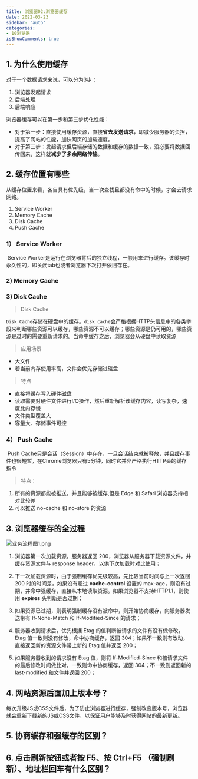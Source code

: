 ```yaml
---
title: 浏览器02:浏览器缓存 
date: 2022-03-23
sidebar: 'auto'
categories:
- 10浏览器
isShowComments: true
---
```




## 1. 为什么使用缓存

对于一个数据请求来说，可以分为3步：

1. 浏览器发起请求
2. 后端处理
3. 后端响应

浏览器缓存可以在第一步和第三步优化性能：

- 对于第一步：直接使用缓存资源，直接**省去发送请求**，即减少服务器的负担，提高了网站的性能，加快网页的加载速度。
- 对于第三步：发起请求但后端存储的数据和缓存的数据一致，没必要将数据回传回来，这样就**减少了多余网络传输**。



## 2. 缓存位置有哪些

从缓存位置来看，各自具有优先级，当一次查找且都没有命中的时候，才会去请求网络。

1. Service Worker
2. Memory Cache
3. Disk Cache
4. Push Cache

### 1） Service Worker

​	Service Worker是运行在浏览器背后的独立线程，一般用来进行缓存。该缓存时永久性的，即关闭tab也或者浏览器下次打开依旧存在。

### 2) Memory Cache



### 3) Disk Cache

> Disk Cache

​	`Disk Cache`存储在硬盘中的缓存。`disk cache`会严格根据HTTP头信息中的各类字段来判断哪些资源可以缓存，哪些资源不可以缓存；哪些资源是仍可用的，哪些资源是过时的需要重新请求的。当命中缓存之后，浏览器会从硬盘中读取资源

> 应用场景

- 大文件
- 若当前内存使用率高，文件会优先存储进磁盘

> 特点

- 直接将缓存写入硬件磁盘
- 读取需要对硬件文件进行I/O操作，然后重新解析该缓存内容，读写复杂，速度比内存慢
- 文件类型覆盖大
- 容量大、存储事件可控



### 4） Push Cache

​	Push Cache只是会话（Session）中存在，一旦会话结束就被释放，并且缓存事件也很短暂，在Chrome浏览器只有5分钟，同时它并非严格执行HTTP头的缓存指令

> 特点：

1. 所有的资源都能被推送，并且能够被缓存,但是 Edge 和 Safari 浏览器支持相对比较差
2. 可以推送 no-cache 和 no-store 的资源 



## 3. 浏览器缓存的全过程

![业务流程图1.png](https://gitee.com/ljcdzh/my_pic/raw/master/img/202203231044451.webp)

1. 浏览器第一次加载资源，服务器返回 200，浏览器从服务器下载资源文件，并缓存资源文件与 response header，以供下次加载时对比使用；

2. 下一次加载资源时，由于强制缓存优先级较高，先比较当前时间与上一次返回 200 时的时间差，如果没有超过 **cache-control** 设置的 max-age，则没有过期，并命中强缓存，直接从本地读取资源。如果浏览器不支持HTTP1.1，则使用 **expires** 头判断是否过期；

3. 如果资源已过期，则表明强制缓存没有被命中，则开始协商缓存，向服务器发送带有 If-None-Match 和 If-Modified-Since 的请求；

4. 服务器收到请求后，优先根据 Etag 的值判断被请求的文件有没有做修改，Etag 值一致则没有修改，命中协商缓存，返回 304；如果不一致则有改动，直接返回新的资源文件带上新的 Etag 值并返回 200；

5. 如果服务器收到的请求没有 Etag 值，则将 If-Modified-Since 和被请求文件的最后修改时间做比对，一致则命中协商缓存，返回 304；不一致则返回新的 last-modified 和文件并返回 200；



## 4. 网站资源后面加上版本号？

   每次升级JS或CSS文件后，为了防止浏览器进行缓存，强制改变版本号，浏览器就会重新下载新的JS或CSS文件，以保证用户能够及时获得网站的最新更新。



## 5. 协商缓存和强缓存的区别？



## 6. 点击刷新按钮或者按 F5、按 Ctrl+F5 （强制刷新）、地址栏回车有什么区别？

 
